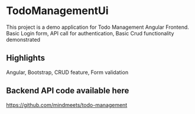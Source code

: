 # TodoManagementUi

This project is a demo application for Todo Management Angular Frontend. Basic Login form, API call for authentication, Basic Crud functionality demonstrated

## Highlights

Angular, Bootstrap, CRUD feature, Form validation

## Backend API code available here

https://github.com/mindmeets/todo-management

